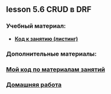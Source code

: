 ## lesson 5.6 CRUD в DRF

### Учебный материал:

- **[Код к занятию (листинг)](../DJ_code/crud)**

### Дополнительные материалы:

### [Мой код по материалам занятий](../lesson_5.1/dj_proect/)

### [Домашняя работа](../dj-homeworks/3.2-crud/)
